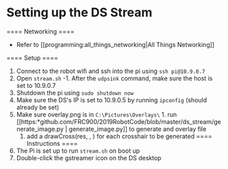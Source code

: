 # Setting up the DS Stream #
==== Networking ====

  - Refer to [[programming:all_things_networking|All Things Networking]]

==== Setup ====
  1. Connect to the robot wifi and ssh into the pi using `ssh pi@10.9.0.7`
  1. Open `stream.sh` -1. After the `udpsink` command, make sure the host is set to 10.9.0.7
  1. Shutdown the pi using `sudo shutdown now`
  1. Make sure the DS's IP is set to 10.9.0.5 by running `ipconfig` (should already be set)
  1. Make sure overlay.png is in `C:\Pictures\Overlays\`
    1. run [[https:*github.com/FRC900/2019RobotCode/blob/master/ds_stream/generate_image.py | generate_image.py]] to generate and overlay file
      1. add a drawCross(res, <your x>, <your y>) for each crosshair to be generated
==== Instructions ====
  1. The Pi is set up to run `stream.sh` on boot up
  1. Double-click the gstreamer icon on the DS desktop


